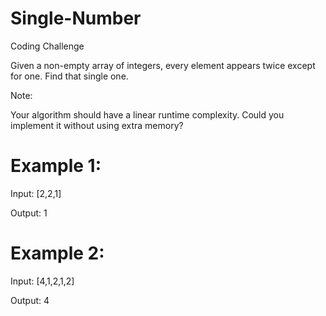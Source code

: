 # Single-Number
Coding Challenge

Given a non-empty array of integers, every element appears twice except for one. Find that single one.

Note:

Your algorithm should have a linear runtime complexity. Could you implement it without using extra memory?

# Example 1:

Input: [2,2,1]

Output: 1

# Example 2:

Input: [4,1,2,1,2]

Output: 4

